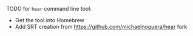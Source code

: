TODO for `hear` command line tool:

* Get the tool into Homebrew
* Add SRT creation from https://github.com/michaelnoguera/hear fork
